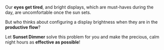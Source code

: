 Our **eyes get tired**, and bright displays, which are must-haves during the day, are uncomfortable once the sun sets. 

But who thinks about configuring a display brightness when they are in the **productive flow**?
  
Let **Sunset Dimmer** solve this problem for you and make the precious, calm night hours as **effective as possible**!
